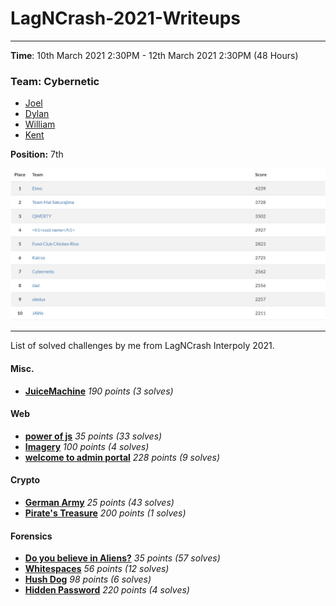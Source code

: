 # LagNCrash-2021-Writeups

---

**Time**: 10th March 2021 2:30PM - 12th March 2021 2:30PM (48 Hours)

### Team: Cybernetic
* [Joel](https://github.com/j041)
* [Dylan](https://github.com/Dylan-Liew)
* [William](https://github.com/willy00)
* [Kent](https://github.com/kentlow2002)

**Position:** 7th

![](./assets/final_score.png)

---

List of solved challenges by me from LagNCrash Interpoly 2021.

#### Misc.
- **[JuiceMachine](./writeup/misc/README.md)** _190 points (3 solves)_

#### Web
- **[power of js](./writeup/web/README.md)** _35 points (33 solves)_
- **[Imagery](./writeup/web/README.md)** _100 points (4 solves)_
- **[welcome to admin portal](./writeup/web/README.md)** _228 points (9 solves)_

#### Crypto
- **[German Army](./writeup/crypto/README.md)** _25 points (43 solves)_
- **[Pirate's Treasure](./writeup/crypto/README.md)** _200 points (1 solves)_

#### Forensics
- **[Do you believe in Aliens?](./writeup/forensics/README.md)** _35 points (57 solves)_
- **[Whitespaces](./writeup/forensics/README.md)** _56 points (12 solves)_
- **[Hush Dog](./writeup/forensics/README.md)** _98 points (6 solves)_
- **[Hidden Password](./writeup/forensics/README.md)** _220 points (4 solves)_


